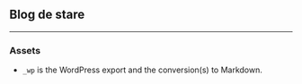 ## Blog de stare

---

### Assets

- `_wp` is the WordPress export and the conversion(s) to Markdown.

